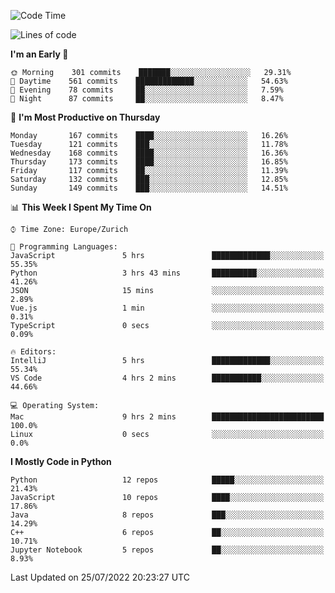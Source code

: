 <!--START_SECTION:waka-->
![Code Time](http://img.shields.io/badge/Code%20Time-0%20secs-blue)

![Lines of code](https://img.shields.io/badge/From%20Hello%20World%20I%27ve%20Written-13%20Million%20lines%20of%20code-blue)

**I'm an Early 🐤** 

```text
🌞 Morning    301 commits    ███████░░░░░░░░░░░░░░░░░░   29.31% 
🌆 Daytime    561 commits    █████████████░░░░░░░░░░░░   54.63% 
🌃 Evening    78 commits     ██░░░░░░░░░░░░░░░░░░░░░░░   7.59% 
🌙 Night      87 commits     ██░░░░░░░░░░░░░░░░░░░░░░░   8.47%

```
📅 **I'm Most Productive on Thursday** 

```text
Monday       167 commits    ████░░░░░░░░░░░░░░░░░░░░░   16.26% 
Tuesday      121 commits    ███░░░░░░░░░░░░░░░░░░░░░░   11.78% 
Wednesday    168 commits    ████░░░░░░░░░░░░░░░░░░░░░   16.36% 
Thursday     173 commits    ████░░░░░░░░░░░░░░░░░░░░░   16.85% 
Friday       117 commits    ██░░░░░░░░░░░░░░░░░░░░░░░   11.39% 
Saturday     132 commits    ███░░░░░░░░░░░░░░░░░░░░░░   12.85% 
Sunday       149 commits    ███░░░░░░░░░░░░░░░░░░░░░░   14.51%

```


📊 **This Week I Spent My Time On** 

```text
⌚︎ Time Zone: Europe/Zurich

💬 Programming Languages: 
JavaScript               5 hrs               █████████████░░░░░░░░░░░░   55.35% 
Python                   3 hrs 43 mins       ██████████░░░░░░░░░░░░░░░   41.26% 
JSON                     15 mins             ░░░░░░░░░░░░░░░░░░░░░░░░░   2.89% 
Vue.js                   1 min               ░░░░░░░░░░░░░░░░░░░░░░░░░   0.31% 
TypeScript               0 secs              ░░░░░░░░░░░░░░░░░░░░░░░░░   0.09%

🔥 Editors: 
IntelliJ                 5 hrs               █████████████░░░░░░░░░░░░   55.34% 
VS Code                  4 hrs 2 mins        ███████████░░░░░░░░░░░░░░   44.66%

💻 Operating System: 
Mac                      9 hrs 2 mins        █████████████████████████   100.0% 
Linux                    0 secs              ░░░░░░░░░░░░░░░░░░░░░░░░░   0.0%

```

**I Mostly Code in Python** 

```text
Python                   12 repos            █████░░░░░░░░░░░░░░░░░░░░   21.43% 
JavaScript               10 repos            ████░░░░░░░░░░░░░░░░░░░░░   17.86% 
Java                     8 repos             ███░░░░░░░░░░░░░░░░░░░░░░   14.29% 
C++                      6 repos             ██░░░░░░░░░░░░░░░░░░░░░░░   10.71% 
Jupyter Notebook         5 repos             ██░░░░░░░░░░░░░░░░░░░░░░░   8.93%

```



 Last Updated on 25/07/2022 20:23:27 UTC
<!--END_SECTION:waka-->　　
